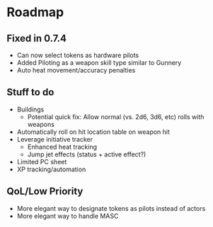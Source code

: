 # Roadmap

## Fixed in 0.7.4

- Can now select tokens as hardware pilots
- Added Piloting as a weapon skill type similar to Gunnery
- Auto heat movement/accuracy penalties

## Stuff to do

- Buildings
  - Potential quick fix: Allow normal (vs. 2d6, 3d6, etc) rolls with weapons
- Automatically roll on hit location table on weapon hit
- Leverage initiative tracker
  - Enhanced heat tracking
  - Jump jet effects (status + active effect?)
- Limited PC sheet
- XP tracking/automation

## QoL/Low Priority

- More elegant way to designate tokens as pilots instead of actors
- More elegant way to handle MASC
